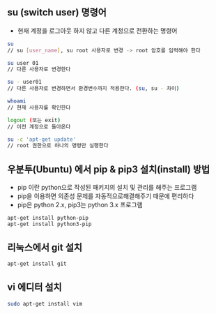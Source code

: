 ## su (switch user) 명령어
- 현재 계정을 로그아웃 하지 않고 다른 계정으로 전환하는 명령어
```bash
su
// su [user_name], su root 사용자로 변경 -> root 암호를 임력해야 한다

su user 01
// 다른 사용자로 변경한다

su - user01
// 다른 사용자로 변경하면서 환경변수까지 적용한다. (su, su - 차이)

whoami
// 현재 사용자를 확인한다

logout (또는 exit)
// 이전 계정으로 돌아온다

su -c 'apt-get update'
// root 권한으로 하나의 명령만 실행한다
``` 

## 우분투(Ubuntu) 에서 pip & pip3 설치(install) 방법
- pip 이란 python으로 작성된 패키지의 설치 및 관리를 해주는 프로그램
- pip을 이용하면 의존성 문제를 자동적으로해결해주기 때문에 편리하다
- pip은 python 2.x, pip3는 python 3.x 프로그램
```
apt-get install python-pip
apt-get install python3-pip
```

## 리눅스에서 git 설치
```bash
apt-get install git
```

## vi 에디터 설치
```bash
sudo apt-get install vim
```
